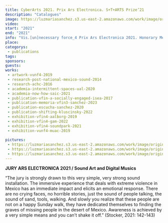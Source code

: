 ```yaml
---
title: CyberArts 2021. Prix Ars Electronica. S+T+ARTS Prize’21
description: "Catalogues"
image: https://luzmariasanchez.s3.us-east-2.amazonaws.com/work/image/original/cyberarts21 1.png
video: 
start: "2021"
end: "2021"
info: "Vis.[un]necessary force_4 Prix Ars Electronica 2021. Honorary Mention. Category Digital Musics and Sound Art."
place: 
categorys:
 - publications
tags:
sponsors:
guests:
works:
 - artwork-vunf4-2019
 - research-post-national-mexico-sound-2014
 - research-achc-2016
 - academia-intermittent-spaces-ual-2020
 - academia-now-how-saic-2021
 - publication-vfin-a-socially-engaged-isea-2017
 - publication-memoria-vfin3-sanchez-2023
 - publication-escucha-sanchez-2020
 - publication-shifting-kluscinsky-2022
 - exhibition-vfin4-aalborg-2019
 - exhibition-vfin4-gam-2022
 - exhibition-vfin4-soundpark-2021
 - exhibition-vunf4-muac-2019
 
pictures:
 - https://luzmariasanchez.s3.us-east-2.amazonaws.com/work/image/original/cyberarts21 1.png
 - https://luzmariasanchez.s3.us-east-2.amazonaws.com/work/image/original/cyberarts21 9.png
 - https://luzmariasanchez.s3.us-east-2.amazonaws.com/work/image/original/catalogbis4.png
---
```


**JURY ARS ELECTRONICA 2021 / Sound Art and Digital Musics**

“The jury is strongly drawn to this very simple, very strong sound installation. The immersive experience that deals with extreme violence in Mexico has an immediate impact and elicits an emotional response. There are no crying faces, no horrible stories, just the sound of people talking, the sound of sand, tools, walking. And slowly you realize that these people are not on a happy Sunday walk, they have dedicated themselves to finding the graves of missing people in the desert of Mexico. Awareness is achieved by a very simple means and you can’t shake it off.”	 (Stocker, 2021: 142-143)
